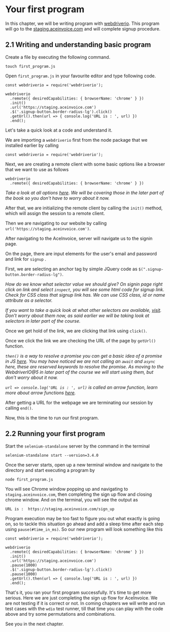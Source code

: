 # Your first program

In this chapter, we will be writing program with [webdriverio](https://webdriver.io).
This program will go to the [staging.aceinvoice.com](htp://staging.aceinvoice.com)
and will complete signup procedure.

## 2.1 Writing and understanding basic program


Create a file by executing the following command.

```
touch first_program.js
```

Open `first_program.js` in your favourite editor and type following code.


```
const webdriverio = require('webdriverio');

webdriverio
  .remote({ desiredCapabilities: { browserName: 'chrome' } })
  .init()
  .url('https://staging.aceinvoice.com')
  .$('.signup-button.border-radius-lg').click()
  .getUrl().then(url => { console.log('URL is : ', url) })
  .end();
```

Let's take a quick look at a code and understand it.

We are importing a `webdriverio` first from the node package that we installed earlier by calling

```
const webdriverio = require('webdriverio');
```

Next, we are creating a remote client with some basic options like a browser that we want to use as follows

```
webdriverio
  .remote({ desiredCapabilities: { browserName: 'chrome' } })
```

_Take a look at all options [here](https://webdriver.io/docs/options.html). We will be covering those in the later part of the book
so you don't have to worry about it now._

After that, we are initializing the remote client by calling the `init()` method, which will assign the session to a remote client.

Then we are navigating to our website by calling `url('https://staging.aceinvoice.com')`.

After navigating to the AceInvoice, server will navigate us to the signin page.

On the page, there are input elements for the user's email and password and link for `signup` .

First, we are selecting an anchor tag by simple JQuery code as `$(".signup-button.border-radius-lg")`.

_How do we know what selector value we should give? On signin page right click on link and select `inspect`, you will see some html code for signup link. Check for CSS class that signup link has. We can use CSS class, id or name attribute as a selector._

_If you want to take a quick look at what other selectors are available, [visit](https://webdriver.io/docs/selectors.html). Don't worry about them now, as said earlier we will be taking look at selectors in later part of the course._

Once we get hold of the link, we are clicking that link using `click()`.

Once we click the link we are checking the URL of the page by `getUrl()` function.

_`then()` is a way to resolve a promise you can get a basic idea of a promise in JS [here](https://javascript.info/promise-basics). You may have noticed we are not calling an `await` and `async` here, these are reserved keywords to resolve the promise. As moving to the WebdriverIO@5 in later part of the course we will start using them, but don't worry about it now._

_`url => console.log('URL is : ', url)` is called an arrow function, learn more about arrow functions [here](https://codeburst.io/javascript-arrow-functions-for-beginners-926947fc0cdc)._

After getting a URL for the webpage we are terminating our session by calling `end()`.

Now, this is the time to run our first program.

## 2.2 Running your first program

Start the `selenium-standalone` server by the command in the terminal

```
selenium-standalone start --version=3.4.0
```

Once the server starts, open up a new terminal window and navigate to the directory and start executing a program by

```
node first_program.js
```

You will see Chrome window popping up and navigating to `staging.aceinvoice.com`, then completing the sign up flow and closing chrome window. And on the terminal, you will see the output as

```
URL is :  https://staging.aceinvoice.com/sign_up
```

Program execution may be too fast to figure you out what exactly is going on, so to tackle this situation go ahead and add a sleep time after each step using `pause(#time_in_ms)`. So our new program will look something like this

```
const webdriverio = require('webdriverio');

webdriverio
  .remote({ desiredCapabilities: { browserName: 'chrome' } })
  .init()
  .url('https://staging.aceinvoice.com')
  .pause(1000)
  .$('.signup-button.border-radius-lg').click()
  .pause(1000)
  .getUrl().then(url => { console.log('URL is : ', url) })
  .end();
```

That's it, you ran your first program successfully. It's time to get more serious. Here we are just completing the sign up flow for AceInvoice. We are not testing if it is correct or not. In coming chapters we will write and run test cases with the `wdio` test runner, till that time you can play with the code above and try some permutations and combinations.

See you in the next chapter.
